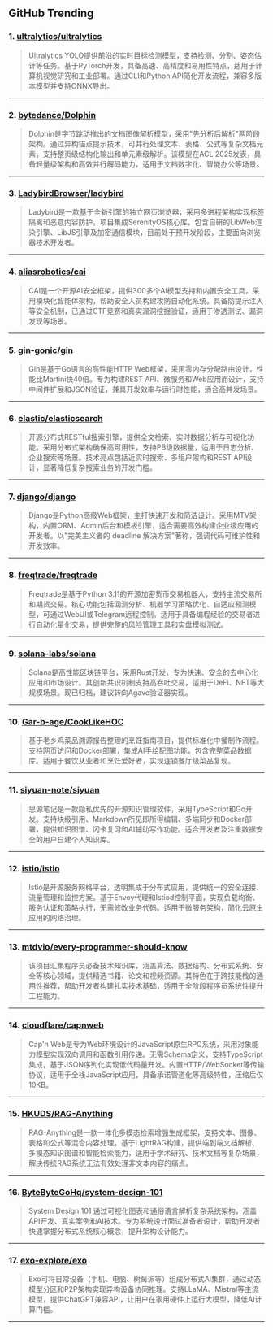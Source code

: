 ## GitHub Trending


### 1. [ultralytics/ultralytics](https://github.com/ultralytics/ultralytics)
> Ultralytics YOLO提供前沿的实时目标检测模型，支持检测、分割、姿态估计等任务。基于PyTorch开发，具备高速、高精度和易用性特点，适用于计算机视觉研究和工业部署。通过CLI和Python API简化开发流程，兼容多版本模型并支持ONNX导出。
---

### 2. [bytedance/Dolphin](https://github.com/bytedance/Dolphin)
> Dolphin是字节跳动推出的文档图像解析模型，采用"先分析后解析"两阶段架构。通过异构锚点提示技术，可并行处理文本、表格、公式等复杂文档元素，支持整页级结构化输出和单元素级解析。该模型在ACL 2025发表，具备轻量级架构和高效并行解码能力，适用于文档数字化、智能办公等场景。
---

### 3. [LadybirdBrowser/ladybird](https://github.com/LadybirdBrowser/ladybird)
> Ladybird是一款基于全新引擎的独立网页浏览器，采用多进程架构实现标签隔离和恶意内容防护。项目集成SerenityOS核心库，包含自研的LibWeb渲染引擎、LibJS引擎及加密通信模块，目前处于预开发阶段，主要面向浏览器技术开发者。
---

### 4. [aliasrobotics/cai](https://github.com/aliasrobotics/cai)
> CAI是一个开源AI安全框架，提供300多个AI模型支持和内置安全工具，采用模块化智能体架构，帮助安全人员构建攻防自动化系统。具备防提示注入等安全机制，已通过CTF竞赛和真实漏洞挖掘验证，适用于渗透测试、漏洞发现等场景。
---

### 5. [gin-gonic/gin](https://github.com/gin-gonic/gin)
> Gin是基于Go语言的高性能HTTP Web框架，采用零内存分配路由设计，性能比Martini快40倍。专为构建REST API、微服务和Web应用而设计，支持中间件扩展和JSON验证，兼具开发效率与运行时性能，适合高并发场景。
---

### 6. [elastic/elasticsearch](https://github.com/elastic/elasticsearch)
> 开源分布式RESTful搜索引擎，提供全文检索、实时数据分析与可视化功能。采用分布式架构确保高可用性，支持PB级数据量，适用于日志分析、企业搜索等场景。技术亮点包括近实时搜索、多租户架构和REST API设计，显著降低复杂搜索业务的开发门槛。
---

### 7. [django/django](https://github.com/django/django)
> Django是Python高级Web框架，主打快速开发和简洁设计。采用MTV架构，内置ORM、Admin后台和模板引擎，适合需要高效构建企业级应用的开发者。以"完美主义者的 deadline 解决方案"著称，强调代码可维护性和开发效率。
---

### 8. [freqtrade/freqtrade](https://github.com/freqtrade/freqtrade)
> Freqtrade是基于Python 3.11的开源加密货币交易机器人，支持主流交易所和期货交易。核心功能包括回测分析、机器学习策略优化、自适应预测模型，可通过WebUI或Telegram远程控制。适用于具备编程经验的交易者进行自动化量化交易，提供完整的风险管理工具和实盘模拟测试。
---

### 9. [solana-labs/solana](https://github.com/solana-labs/solana)
> Solana是高性能区块链平台，采用Rust开发，专为快速、安全的去中心化应用和市场设计。其创新共识机制支持高吞吐交易，适用于DeFi、NFT等大规模场景。现已归档，建议转向Agave验证器实现。
---

### 10. [Gar-b-age/CookLikeHOC](https://github.com/Gar-b-age/CookLikeHOC)
> 基于老乡鸡菜品溯源报告整理的烹饪指南项目，提供标准化中餐制作流程。支持网页访问和Docker部署，集成AI手绘配图功能，包含完整菜品数据库。适用于餐饮从业者和烹饪爱好者，实现连锁餐厅级菜品复现。
---

### 11. [siyuan-note/siyuan](https://github.com/siyuan-note/siyuan)
> 思源笔记是一款隐私优先的开源知识管理软件，采用TypeScript和Go开发。支持块级引用、Markdown所见即所得编辑、多端同步和Docker部署，提供知识图谱、闪卡复习和AI辅助写作功能。适合开发者及注重数据安全的用户自建个人知识库。
---

### 12. [istio/istio](https://github.com/istio/istio)
> Istio是开源服务网格平台，透明集成于分布式应用，提供统一的安全连接、流量管理和监控方案。基于Envoy代理和Istiod控制平面，实现负载均衡、服务认证和策略执行，无需修改业务代码。适用于微服务架构，简化云原生应用的网络治理。
---

### 13. [mtdvio/every-programmer-should-know](https://github.com/mtdvio/every-programmer-should-know)
> 该项目汇集程序员必备技术知识库，涵盖算法、数据结构、分布式系统、安全等核心领域，提供精选书籍、论文和视频资源。其特色在于跨技能栈的通用性推荐，帮助开发者构建扎实技术基础，适用于全阶段程序员系统性提升工程能力。
---

### 14. [cloudflare/capnweb](https://github.com/cloudflare/capnweb)
> Cap'n Web是专为Web环境设计的JavaScript原生RPC系统，采用对象能力模型实现双向调用和函数引用传递。无需Schema定义，支持TypeScript集成，基于JSON序列化实现低代码量开发。内置HTTP/WebSocket等传输协议，适用于全栈JavaScript应用，具备承诺管道化等高级特性，压缩后仅10KB。
---

### 15. [HKUDS/RAG-Anything](https://github.com/HKUDS/RAG-Anything)
> RAG-Anything是一款一体化多模态检索增强生成框架，支持文本、图像、表格和公式等混合内容处理。基于LightRAG构建，提供端到端文档解析、多模态知识图谱和智能检索能力，适用于学术研究、技术文档等复杂场景，解决传统RAG系统无法有效处理非文本内容的痛点。
---

### 16. [ByteByteGoHq/system-design-101](https://github.com/ByteByteGoHq/system-design-101)
> System Design 101 通过可视化图表和通俗语言解析复杂系统架构，涵盖API开发、真实案例和AI技术。专为系统设计面试准备者设计，帮助开发者快速掌握分布式系统核心概念，提升架构设计能力。
---

### 17. [exo-explore/exo](https://github.com/exo-explore/exo)
> Exo可将日常设备（手机、电脑、树莓派等）组成分布式AI集群，通过动态模型分区和P2P架构实现异构设备协同推理。支持LLaMA、Mistral等主流模型，提供ChatGPT兼容API，让用户在家用硬件上运行大模型，降低AI计算门槛。
---
